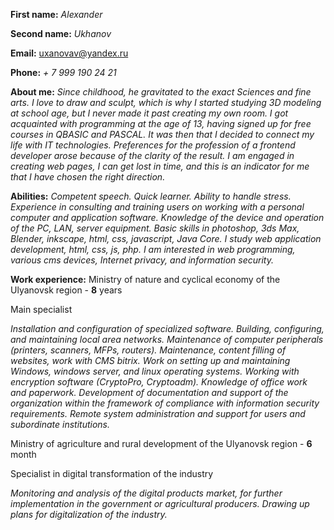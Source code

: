 **First name:** *Alexander*

**Second name:** *Ukhanov*

**Email:** [uxanovav@yandex.ru](mailto:uxanovav@yandex.ru)

**Phone:** *+ 7 999 190 24 21*

**About me:** 
*Since childhood, he gravitated to the exact Sciences and fine arts. I love to draw and sculpt, which is why I started studying 3D modeling at school age, but I never made it past creating my own room. I got acquainted with programming at the age of 13, having signed up for free courses in QBASIC and PASCAL. It was then that I decided to connect my life with IT technologies. Preferences for the profession of a frontend developer arose because of the clarity of the result. I am engaged in creating web pages, I can get lost in time, and this is an indicator for me that I have chosen the right direction.*

**Abilities:** 
*Competent speech. Quick learner. Ability to handle stress. Experience in consulting and training users on working with a personal computer and application software.*
*Knowledge of the device and operation of the PC, LAN, server equipment. Basic skills in photoshop, 3ds Max, Blender, inkscape, html, css, javascript, Java Core.*
*I study web application development, html, css, js, php. I am interested in web programming, various cms devices, Internet privacy, and information security.*

**Work experience:**
Ministry of nature and cyclical economy of the Ulyanovsk region - **8** years

Main specialist

*Installation and configuration of specialized software. Building, configuring, and maintaining local area networks. Maintenance of computer peripherals (printers, scanners, MFPs, routers). Maintenance, content filling of websites, work with CMS bitrix. Work on setting up and maintaining Windows, windows server, and linux operating systems. Working with encryption software (CryptoPro, Cryptoadm). Knowledge of office work and paperwork. Development of documentation and support of the organization within the framework of compliance with information security requirements. Remote system administration and support for users and subordinate institutions.*

Ministry of agriculture and rural development of the Ulyanovsk region - **6** month

Specialist in digital transformation of the industry

*Monitoring and analysis of the digital products market, for further implementation in the government or agricultural producers. Drawing up plans for digitalization of the industry.*